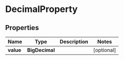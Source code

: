 

# DecimalProperty


## Properties

Name | Type | Description | Notes
------------ | ------------- | ------------- | -------------
**value** | **BigDecimal** |  |  [optional]



